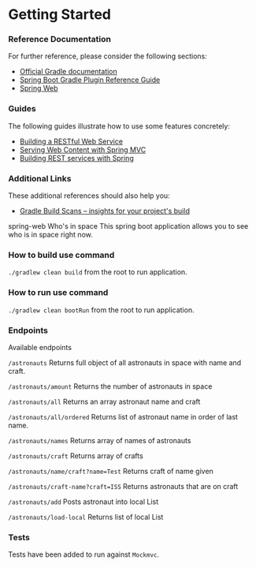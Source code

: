 # Getting Started

### Reference Documentation
For further reference, please consider the following sections:

* [Official Gradle documentation](https://docs.gradle.org)
* [Spring Boot Gradle Plugin Reference Guide](https://docs.spring.io/spring-boot/docs/2.2.5.RELEASE/gradle-plugin/reference/html/)
* [Spring Web](https://docs.spring.io/spring-boot/docs/2.2.5.RELEASE/reference/htmlsingle/#boot-features-developing-web-applications)

### Guides
The following guides illustrate how to use some features concretely:

* [Building a RESTful Web Service](https://spring.io/guides/gs/rest-service/)
* [Serving Web Content with Spring MVC](https://spring.io/guides/gs/serving-web-content/)
* [Building REST services with Spring](https://spring.io/guides/tutorials/bookmarks/)

### Additional Links
These additional references should also help you:

* [Gradle Build Scans – insights for your project's build](https://scans.gradle.com#gradle)

spring-web
Who's in space
This spring boot application allows you to see who is in space right now.

### How to build use command
 `./gradlew clean build` from the root to run application.

### How to run use command
 `./gradlew clean bootRun` from the root to run application.

### Endpoints
Available endpoints

`/astronauts`
Returns full object of all astronauts in space with name and craft.

`/astronauts/amount`
Returns the number of astronauts in space

`/astronauts/all`
Returns an array astronaut name and craft

`/astronauts/all/ordered`
Returns list of astronaut name in order of last name.

`/astronauts/names`
Returns array of names of astronauts

`/astronauts/craft`
Returns array of crafts

`/astronauts/name/craft?name=Test`
Returns craft of name given

`/astronauts/craft-name?craft=ISS`
Returns astronauts that are on craft

`/astronauts/add`
Posts astronaut into local List

`/astronauts/load-local`
Returns list of local List

### Tests
Tests have been added to run against `Mockmvc`.
